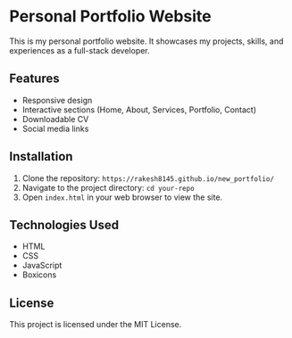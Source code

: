 # Personal Portfolio Website

This is my personal portfolio website. It showcases my projects, skills, and experiences as a full-stack developer.

## Features
- Responsive design
- Interactive sections (Home, About, Services, Portfolio, Contact)
- Downloadable CV
- Social media links

## Installation
1. Clone the repository: `https://rakesh8145.github.io/new_portfolio/`
2. Navigate to the project directory: `cd your-repo`
3. Open `index.html` in your web browser to view the site.

## Technologies Used
- HTML
- CSS
- JavaScript
- Boxicons

## License
This project is licensed under the MIT License.

